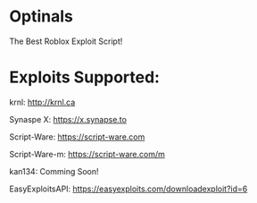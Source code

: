 # Optinals
The Best Roblox Exploit Script!

# Exploits Supported:


krnl: http://krnl.ca


Synaspe X: https://x.synapse.to


Script-Ware: https://script-ware.com


Script-Ware-m: https://script-ware.com/m


kan134: Comming Soon!


EasyExploitsAPI: https://easyexploits.com/downloadexploit?id=6
